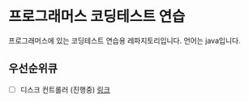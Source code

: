 # 프로그래머스 코딩테스트 연습
프로그래머스에 있는 코딩테스트 연습용 레파지토리입니다.
언어는 java입니다.

## 우선순위큐
* [ ] 디스크 컨트롤러 (진행중) [링크](https://programmers.co.kr/learn/courses/30/lessons/42627)